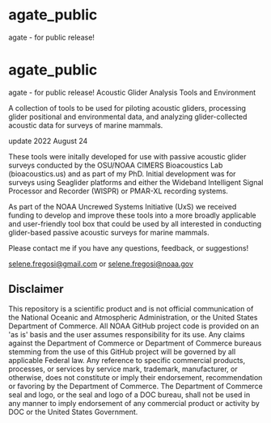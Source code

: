 # agate_public
 agate - for public release!
 
# agate_public
agate - for public release!
Acoustic Glider Analysis Tools and Environment

A collection of tools to be used for piloting acoustic gliders, processing glider positional and environmental data, and analyzing glider-collected acoustic data for surveys of marine mammals. 

update 2022 August 24

These tools were initally developed for use with passive acoustic glider surveys conducted by the OSU/NOAA CIMERS Bioacoustics Lab (bioacoustics.us) and as part of my PhD. Initial development was for surveys using Seaglider platforms and either the Wideband Intelligent Signal Processor and Recorder (WISPR) or PMAR-XL recording systems. 

As part of the NOAA Uncrewed Systems Initiative (UxS) we received funding to develop and improve these tools into a more broadly applicable and user-friendly tool box that could be used by all interested in conducting glider-based passive acoustic surveys for marine mammals. 

Please contact me if you have any questions, feedback, or suggestions!

selene.fregosi@gmail.com or selene.fregosi@noaa.gov


## Disclaimer
This repository is a scientific product and is not official communication of the National Oceanic and Atmospheric Administration, or the United States Department of Commerce. All NOAA GitHub project code is provided on an 'as is' basis and the user assumes responsibility for its use. Any claims against the Department of Commerce or Department of Commerce bureaus stemming from the use of this GitHub project will be governed by all applicable Federal law. Any reference to specific commercial products, processes, or services by service mark, trademark, manufacturer, or otherwise, does not constitute or imply their endorsement, recommendation or favoring by the Department of Commerce. The Department of Commerce seal and logo, or the seal and logo of a DOC bureau, shall not be used in any manner to imply endorsement of any commercial product or activity by DOC or the United States Government.